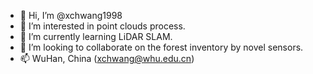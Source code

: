 - 👋 Hi, I’m @xchwang1998
- 👀 I’m interested in point clouds process.
- 🌱 I’m currently learning LiDAR SLAM.
- 💞️ I’m looking to collaborate on the forest inventory by novel sensors.
- 📫 WuHan, China (xchwang@whu.edu.cn)

<!---
xchwang1998/xchwang1998 is a ✨ special ✨ repository because its `README.md` (this file) appears on your GitHub profile.
You can click the Preview link to take a look at your changes.
--->
